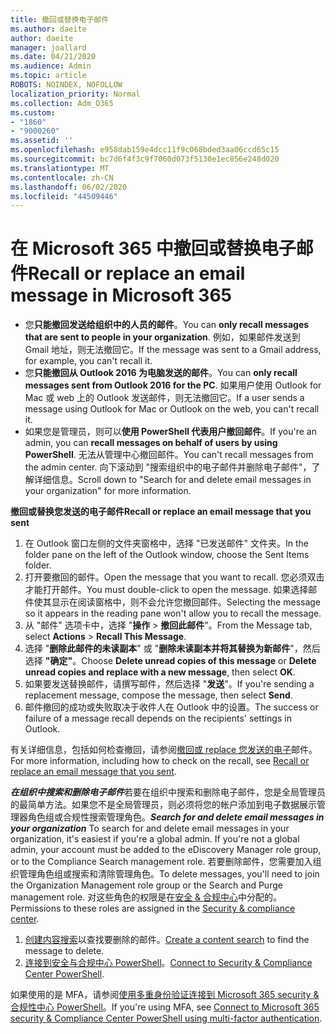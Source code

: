 ```yaml
---
title: 撤回或替换电子邮件
ms.author: daeite
author: daeite
manager: joallard
ms.date: 04/21/2020
ms.audience: Admin
ms.topic: article
ROBOTS: NOINDEX, NOFOLLOW
localization_priority: Normal
ms.collection: Adm_O365
ms.custom:
- "1860"
- "9000260"
ms.assetid: ''
ms.openlocfilehash: e958dab159e4dcc11f9c068bded3aa06ccd65c15
ms.sourcegitcommit: bc7d6f4f3c9f7060d073f5130e1ec856e248d020
ms.translationtype: MT
ms.contentlocale: zh-CN
ms.lasthandoff: 06/02/2020
ms.locfileid: "44509446"
---
```

# <a name="recall-or-replace-an-email-message-in-microsoft-365"></a><span data-ttu-id="a2217-102">在 Microsoft 365 中撤回或替换电子邮件</span><span class="sxs-lookup"><span data-stu-id="a2217-102">Recall or replace an email message in Microsoft 365</span></span>

- <span data-ttu-id="a2217-103">您**只能撤回发送给组织中的人员的邮件**。</span><span class="sxs-lookup"><span data-stu-id="a2217-103">You can **only recall messages that are sent to people in your organization**.</span></span> <span data-ttu-id="a2217-104">例如，如果邮件发送到 Gmail 地址，则无法撤回它。</span><span class="sxs-lookup"><span data-stu-id="a2217-104">If the message was sent to a Gmail address, for example, you can't recall it.</span></span>
- <span data-ttu-id="a2217-105">您**只能撤回从 Outlook 2016 为电脑发送的邮件**。</span><span class="sxs-lookup"><span data-stu-id="a2217-105">You can **only recall messages sent from Outlook 2016 for the PC**.</span></span> <span data-ttu-id="a2217-106">如果用户使用 Outlook for Mac 或 web 上的 Outlook 发送邮件，则无法撤回它。</span><span class="sxs-lookup"><span data-stu-id="a2217-106">If a user sends a message using Outlook for Mac or Outlook on the web, you can't recall it.</span></span>
- <span data-ttu-id="a2217-107">如果您是管理员，则可以**使用 PowerShell 代表用户撤回邮件**。</span><span class="sxs-lookup"><span data-stu-id="a2217-107">If you're an admin, you can **recall messages on behalf of users by using PowerShell**.</span></span> <span data-ttu-id="a2217-108">无法从管理中心撤回邮件。</span><span class="sxs-lookup"><span data-stu-id="a2217-108">You can't recall messages from the admin center.</span></span> <span data-ttu-id="a2217-109">向下滚动到 "搜索组织中的电子邮件并删除电子邮件"，了解详细信息。</span><span class="sxs-lookup"><span data-stu-id="a2217-109">Scroll down to "Search for and delete email messages in your organization" for more information.</span></span>

<span data-ttu-id="a2217-110">**撤回或替换您发送的电子邮件**</span><span class="sxs-lookup"><span data-stu-id="a2217-110">**Recall or replace an email message that you sent**</span></span>

1. <span data-ttu-id="a2217-111">在 Outlook 窗口左侧的文件夹窗格中，选择 "已发送邮件" 文件夹。</span><span class="sxs-lookup"><span data-stu-id="a2217-111">In the folder pane on the left of the Outlook window, choose the Sent Items folder.</span></span>
2. <span data-ttu-id="a2217-112">打开要撤回的邮件。</span><span class="sxs-lookup"><span data-stu-id="a2217-112">Open the message that you want to recall.</span></span> <span data-ttu-id="a2217-113">您必须双击才能打开邮件。</span><span class="sxs-lookup"><span data-stu-id="a2217-113">You must double-click to open the message.</span></span> <span data-ttu-id="a2217-114">如果选择邮件使其显示在阅读窗格中，则不会允许您撤回邮件。</span><span class="sxs-lookup"><span data-stu-id="a2217-114">Selecting the message so it appears in the reading pane won't allow you to recall the message.</span></span>
3. <span data-ttu-id="a2217-115">从 "邮件" 选项卡中，选择 "**操作**  >  **撤回此邮件**"。</span><span class="sxs-lookup"><span data-stu-id="a2217-115">From the Message tab, select **Actions** > **Recall This Message**.</span></span>
4. <span data-ttu-id="a2217-116">选择 "**删除此邮件的未读副本**" 或 "**删除未读副本并将其替换为新邮件**"，然后选择 **"确定"**。</span><span class="sxs-lookup"><span data-stu-id="a2217-116">Choose **Delete unread copies of this message** or **Delete unread copies and replace with a new message**, then select **OK**.</span></span>
5. <span data-ttu-id="a2217-117">如果要发送替换邮件，请撰写邮件，然后选择 "**发送**"。</span><span class="sxs-lookup"><span data-stu-id="a2217-117">If you're sending a replacement message, compose the message, then select **Send**.</span></span>
6. <span data-ttu-id="a2217-118">邮件撤回的成功或失败取决于收件人在 Outlook 中的设置。</span><span class="sxs-lookup"><span data-stu-id="a2217-118">The success or failure of a message recall depends on the recipients' settings in Outlook.</span></span>

<span data-ttu-id="a2217-119">有关详细信息，包括如何检查撤回，请参阅[撤回或 replace 您发送的电子](https://support.office.com/article/35027f88-d655-4554-b4f8-6c0729a723a0)邮件。</span><span class="sxs-lookup"><span data-stu-id="a2217-119">For more information, including how to check on the recall, see [Recall or replace an email message that you sent](https://support.office.com/article/35027f88-d655-4554-b4f8-6c0729a723a0).</span></span>

<span data-ttu-id="a2217-120">***在组织中搜索和删除电子邮件***若要在组织中搜索和删除电子邮件，您是全局管理员的最简单方法。如果您不是全局管理员，则必须将您的帐户添加到电子数据展示管理器角色组或合规性搜索管理角色。</span><span class="sxs-lookup"><span data-stu-id="a2217-120">***Search for and delete email messages in your organization*** To search for and delete email messages in your organization, it's easiest if you're a global admin. If you're not a global admin, your account must be added to the eDiscovery Manager role group, or to the Compliance Search management role.</span></span> <span data-ttu-id="a2217-121">若要删除邮件，您需要加入组织管理角色组或搜索和清除管理角色。</span><span class="sxs-lookup"><span data-stu-id="a2217-121">To delete messages, you'll need to join the Organization Management role group or the Search and Purge management role.</span></span> <span data-ttu-id="a2217-122">对这些角色的权限是在[安全 & 合规中心](https://protection.office.com/)中分配的。</span><span class="sxs-lookup"><span data-stu-id="a2217-122">Permissions to these roles are assigned in the [Security & compliance center](https://protection.office.com/).</span></span>

1. <span data-ttu-id="a2217-123">[创建内容搜索](https://docs.microsoft.com/microsoft-365/compliance/content-search)以查找要删除的邮件。</span><span class="sxs-lookup"><span data-stu-id="a2217-123">[Create a content search](https://docs.microsoft.com/microsoft-365/compliance/content-search) to find the message to delete.</span></span>
2. <span data-ttu-id="a2217-124">[连接到安全与合规中心 PowerShell](https://docs.microsoft.com/powershell/exchange/office-365-scc/connect-to-scc-powershell/connect-to-scc-powershell?view=exchange-ps)。</span><span class="sxs-lookup"><span data-stu-id="a2217-124">[Connect to Security & Compliance Center PowerShell](https://docs.microsoft.com/powershell/exchange/office-365-scc/connect-to-scc-powershell/connect-to-scc-powershell?view=exchange-ps).</span></span> 

<span data-ttu-id="a2217-125">如果使用的是 MFA，请参阅[使用多重身份验证连接到 Microsoft 365 security & 合规性中心 PowerShell](https://docs.microsoft.com/powershell/exchange/office-365-scc/connect-to-scc-powershell/mfa-connect-to-scc-powershell?view=exchange-ps)。</span><span class="sxs-lookup"><span data-stu-id="a2217-125">If you're using MFA, see [Connect to Microsoft 365 security & Compliance Center PowerShell using multi-factor authentication](https://docs.microsoft.com/powershell/exchange/office-365-scc/connect-to-scc-powershell/mfa-connect-to-scc-powershell?view=exchange-ps).</span></span> 
